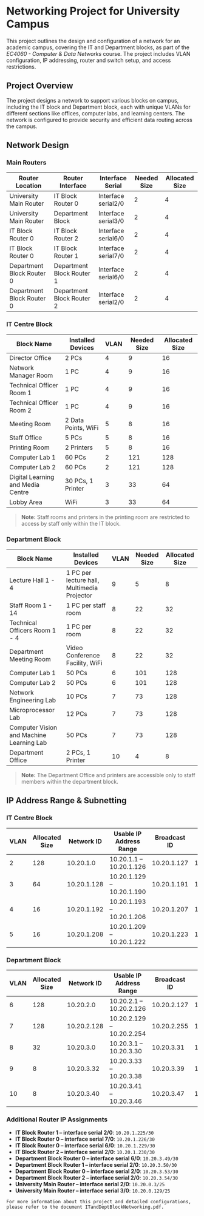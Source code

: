 # Networking Project for University Campus

This project outlines the design and configuration of a network for an academic campus, covering the IT and Department blocks, as part of the _EC4060 - Computer & Data Networks_ course. The project includes VLAN configuration, IP addressing, router and switch setup, and access restrictions.

## Project Overview

The project designs a network to support various blocks on campus, including the IT block and Department block, each with unique VLANs for different sections like offices, computer labs, and learning centers. The network is configured to provide security and efficient data routing across the campus.

## Network Design

### Main Routers

| Router Location           | Router Interface          | Interface Serial    | Needed Size | Allocated Size |
| ------------------------- | ------------------------- | ------------------- | ----------- | -------------- |
| University Main Router    | IT Block Router 0         | Interface serial2/0 | 2           | 4              |
| University Main Router    | Department Block          | Interface serial3/0 | 2           | 4              |
| IT Block Router 0         | IT Block Router 2         | Interface serial6/0 | 2           | 4              |
| IT Block Router 0         | IT Block Router 1         | Interface serial7/0 | 2           | 4              |
| Department Block Router 0 | Department Block Router 1 | Interface serial6/0 | 2           | 4              |
| Department Block Router 0 | Department Block Router 2 | Interface serial2/0 | 2           | 4              |

### IT Centre Block

| Block Name                        | Installed Devices   | VLAN | Needed Size | Allocated Size |
| --------------------------------- | ------------------- | ---- | ----------- | -------------- |
| Director Office                   | 2 PCs               | 4    | 9           | 16             |
| Network Manager Room              | 1 PC                | 4    | 9           | 16             |
| Technical Officer Room 1          | 1 PC                | 4    | 9           | 16             |
| Technical Officer Room 2          | 1 PC                | 4    | 9           | 16             |
| Meeting Room                      | 2 Data Points, WiFi | 5    | 8           | 16             |
| Staff Office                      | 5 PCs               | 5    | 8           | 16             |
| Printing Room                     | 2 Printers          | 5    | 8           | 16             |
| Computer Lab 1                    | 60 PCs              | 2    | 121         | 128            |
| Computer Lab 2                    | 60 PCs              | 2    | 121         | 128            |
| Digital Learning and Media Centre | 30 PCs, 1 Printer   | 3    | 33          | 64             |
| Lobby Area                        | WiFi                | 3    | 33          | 64             |

> **Note:** Staff rooms and printers in the printing room are restricted to access by staff only within the IT block.

### Department Block

| Block Name                               | Installed Devices                           | VLAN | Needed Size | Allocated Size |
| ---------------------------------------- | ------------------------------------------- | ---- | ----------- | -------------- |
| Lecture Hall 1 - 4                       | 1 PC per lecture hall, Multimedia Projector | 9    | 5           | 8              |
| Staff Room 1 - 14                        | 1 PC per staff room                         | 8    | 22          | 32             |
| Technical Officers Room 1 - 4            | 1 PC per room                               | 8    | 22          | 32             |
| Department Meeting Room                  | Video Conference Facility, WiFi             | 8    | 22          | 32             |
| Computer Lab 1                           | 50 PCs                                      | 6    | 101         | 128            |
| Computer Lab 2                           | 50 PCs                                      | 6    | 101         | 128            |
| Network Engineering Lab                  | 10 PCs                                      | 7    | 73          | 128            |
| Microprocessor Lab                       | 12 PCs                                      | 7    | 73          | 128            |
| Computer Vision and Machine Learning Lab | 50 PCs                                      | 7    | 73          | 128            |
| Department Office                        | 2 PCs, 1 Printer                            | 10   | 4           | 8              |

> **Note:** The Department Office and printers are accessible only to staff members within the department block.

## IP Address Range & Subnetting

### IT Centre Block

| VLAN | Allocated Size | Network ID  | Usable IP Address Range   | Broadcast ID | Default Gateway | Subnet Mask     | CIDR |
| ---- | -------------- | ----------- | ------------------------- | ------------ | --------------- | --------------- | ---- |
| 2    | 128            | 10.20.1.0   | 10.20.1.1 – 10.20.1.126   | 10.20.1.127  | 10.20.1.1       | 255.255.255.128 | /25  |
| 3    | 64             | 10.20.1.128 | 10.20.1.129 – 10.20.1.190 | 10.20.1.191  | 10.20.1.129     | 255.255.255.192 | /26  |
| 4    | 16             | 10.20.1.192 | 10.20.1.193 – 10.20.1.206 | 10.20.1.207  | 10.20.1.193     | 255.255.255.240 | /28  |
| 5    | 16             | 10.20.1.208 | 10.20.1.209 – 10.20.1.222 | 10.20.1.223  | 10.20.1.209     | 255.255.255.240 | /28  |

### Department Block

| VLAN | Allocated Size | Network ID  | Usable IP Address Range   | Broadcast ID | Default Gateway | Subnet Mask     | CIDR |
| ---- | -------------- | ----------- | ------------------------- | ------------ | --------------- | --------------- | ---- |
| 6    | 128            | 10.20.2.0   | 10.20.2.1 – 10.20.2.126   | 10.20.2.127  | 10.20.2.1       | 255.255.255.128 | /25  |
| 7    | 128            | 10.20.2.128 | 10.20.2.129 – 10.20.2.254 | 10.20.2.255  | 10.20.2.129     | 255.255.255.128 | /25  |
| 8    | 32             | 10.20.3.0   | 10.20.3.1 – 10.20.3.30    | 10.20.3.31   | 10.20.3.1       | 255.255.255.224 | /27  |
| 9    | 8              | 10.20.3.32  | 10.20.3.33 – 10.20.3.38   | 10.20.3.39   | 10.20.3.33      | 255.255.255.248 | /29  |
| 10   | 8              | 10.20.3.40  | 10.20.3.41 – 10.20.3.46   | 10.20.3.47   | 10.20.3.41      | 255.255.255.248 | /29  |

### Additional Router IP Assignments

- **IT Block Router 1 – interface serial 2/0**: `10.20.1.225/30`
- **IT Block Router 0 – interface serial 7/0**: `10.20.1.226/30`
- **IT Block Router 0 – interface serial 6/0**: `10.20.1.229/30`
- **IT Block Router 2 – interface serial 2/0**: `10.20.1.230/30`
- **Department Block Router 0 – interface serial 6/0**: `10.20.3.49/30`
- **Department Block Router 1 – interface serial 2/0**: `10.20.3.50/30`
- **Department Block Router 0 – interface serial 2/0**: `10.20.3.53/30`
- **Department Block Router 2 – interface serial 2/0**: `10.20.3.54/30`
- **University Main Router – interface serial 2/0**: `10.20.0.3/25`
- **University Main Router – interface serial 3/0**: `10.20.0.129/25`

```
For more information about this project and detailed configurations, please refer to the document ITandDeptBlockNetworking.pdf.
```
